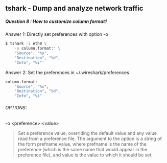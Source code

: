 ## tshark - Dump and analyze network traffic
##### Question 8 : How to customize column format?
Answer 1: Directly set preferences with option -o 

```bash
$ tshark -i eth0 \
    -o column.format:' \
    "Source", "%s",
    "Destination", "%d",
    "Info", "%i"'
```

Answer 2: Set the preferences in ~/.wireshark/preferences

```bash
column.format:
    "Source", "%s",
    "Destination", "%d",
    "Info", "%i"
```

###### OPTIONS:


-o  \<preference>:\<value>

> Set a preference value, overriding the default value and any value read from a preference file. The argument to the option is a string of the form prefname:value, where prefname is the name of the preference (which is the same name that would appear in the preference file), and value is the value to which it should be set.


